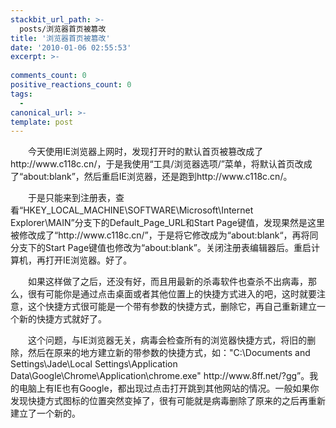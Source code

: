 ```yaml
---
stackbit_url_path: >-
  posts/浏览器首页被篡改
title: '浏览器首页被篡改'
date: '2010-01-06 02:55:53'
excerpt: >-
  
comments_count: 0
positive_reactions_count: 0
tags: 
  - 
canonical_url: >-
template: post
---
```

<div style="text-indent: 2em;"><p>今天使用IE浏览器上网时，发现打开时的默认首页被篡改成了http://www.c118c.cn/，于是我使用“工具/浏览器选项/”菜单，将默认首页改成了“about:blank”，然后重启IE浏览器，还是跑到http://www.c118c.cn/。</p><p>于是只能来到注册表，查看“HKEY_LOCAL_MACHINE\SOFTWARE\Microsoft\Internet Explorer\MAIN”分支下的Default_Page_URL和Start Page键值，发现果然是这里被修改成了“http://www.c118c.cn/”，于是将它修改成为“about:blank“，再将同分支下的Start Page键值也修改为“about:blank”。关闭注册表编辑器后。重启计算机，再打开IE浏览器。好了。</p><p>如果这样做了之后，还没有好，而且用最新的杀毒软件也查杀不出病毒，那么，很有可能你是通过点击桌面或者其他位置上的快捷方式进入的吧，这时就要注意，这个快捷方式很可能是一个带有参数的快捷方式，删除它，再自己重新建立一个新的快捷方式就好了。</p><p>这个问题，与IE浏览器无关，病毒会检查所有的浏览器快捷方式，将旧的删除，然后在原来的地方建立新的带参数的快捷方式，如："C:\Documents and Settings\Jade\Local Settings\Application Data\Google\Chrome\Application\chrome.exe" http://www.8ff.net/?gg”。我的电脑上有IE也有Google，都出现过点击打开跳到其他网站的情况。一般如果你发现快捷方式图标的位置突然变掉了，很有可能就是病毒删除了原来的之后再重新建立了一个新的。</p></div><p>&nbsp;</p>